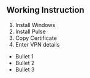 ## Working Instruction

1. Install Windows
2. Install Pulse
3. Copy Certificate
4. Enter VPN details

- Bullet 1
- Bullet 2
- Bullet 3


